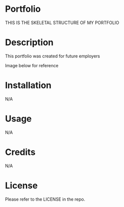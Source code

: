 # Portfolio
THIS IS THE SKELETAL STRUCTURE OF MY PORTFOLIO


# Description

This portfolio was created for future employers

Image below for reference




# Installation

N/A

# Usage

N/A

# Credits

N/A

# License

Please refer to the LICENSE in the repo.
